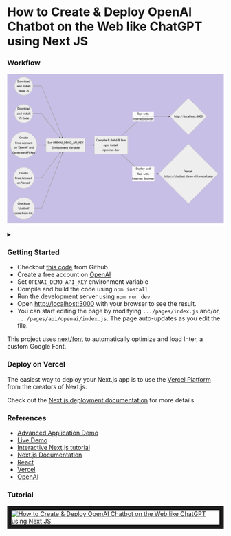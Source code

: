 
  

# How to Create & Deploy OpenAI Chatbot on the Web like ChatGPT using Next JS
### Workflow

![Alt text](wf.png)

<details>

<summary></summary>

```mermaid
graph LR
A((Download<br/>and Install<br/>Node JS)) -->
C(Set OPENAI_DEMO_API_KEY<br/>Environment Variable<br/>)
B((Download<br/>and Install<br/>VS Code)) --> C
D((Create<br/>Free Account<br/>on 'OpenAI' and<br/>Generate API Key)) --> C
E((Create<br/>Free Account<br/>on 'Vercel')) --> C
F((Checkout<br/>'chatbot'<br/>code from Git)) --> C
C --> G[Compile & Build & Run<br/>npm install<br/>npm run dev]
G -- Test with<br/>InternetBrowser --> H{http://localhost:3000}
G -- Deploy and<br/>Test with<br/>Internet Browser --> I{Vercel<br/>https://chatbot-three-chi.vercel.app}
```
</details>

### Getting Started
<ul>
<li>Checkout <a  href="https://github.com/lalumastan/chatbot.git">this code</a> from Github</li>
<li>Create a free account on <a href="https://openai.com/">OpenAI</a></li>
<li>Set <code>OPENAI_DEMO_API_KEY</code> environment variable </li>
<li>Compile and build the code using <code>npm install</code></li>
<li>Run the development server using <code>npm run dev</code></li>
<li>Open <a  href="http://localhost:3000">http://localhost:3000</a> with your browser to see the result.</li>
<li>You can start editing the page by modifying <code>.../pages/index.js</code> and/or, <code>.../pages/api/openai/index.js</code>. The page auto-updates as you edit the file.</li>
</ul>
This project uses <a  href="https://nextjs.org/docs/basic-features/font-optimization">next/font</a> to automatically optimize and load Inter, a custom Google Font.

### Deploy on Vercel
The easiest way to deploy your Next.js app is to use the [Vercel Platform](https://vercel.com/new?utm_medium=default-template&filter=next.js&utm_source=create-next-app&utm_campaign=create-next-app-readme) from the creators of Next.js.

Check out the [Next.js deployment documentation](https://nextjs.org/docs/deployment) for more details.

### References
<ul>
<li><a  href="https://aiweb-icsdiscover.vercel.app/">Advanced Application Demo</a></li>
<li><a  href="https://chatbot-three-chi.vercel.app">Live Demo</a></li>
<li><a  href="https://nextjs.org/learn">Interactive Next.js tutorial</a></li>
<li><a  href="https://nextjs.org/docs">Next.js Documentation</a></li>
<li><a  href="https://reactjs.org/">React</a></li>
<li><a  href="https://vercel.com">Vercel</a></li>
<li><a  href="https://openai.com/">OpenAI</a></li>
</ul>

  

### Tutorial

<a  href="http://www.youtube.com/watch?feature=player_embedded&v=8DKcwd8DWHg"  target="_blank"><img  src="http://img.youtube.com/vi/8DKcwd8DWHg/0.jpg"  alt="How to Create & Deploy OpenAI Chatbot on the Web like ChatGPT using Next JS" width="240"  height="180"  border="10"  /></a>
